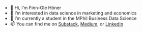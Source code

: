 - 👋 Hi, I’m Finn-Ole Höner
- 👀 I’m interested in data science in marketing and economics
- 🌱 I’m currently a student in the MPhil Business Data Science
- 📫 You can find me on [Substack](https://dsecon.substack.com), [Medium](https://medium.com/@ds-econ), or [LinkedIn](https://www.linkedin.com/in/finn-hoener/)
